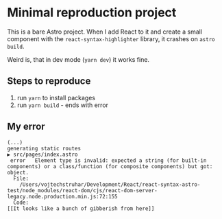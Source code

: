 # Minimal reproduction project

This is a bare Astro project. When I add React to it and create a small component with the `react-syntax-highlighter` library, it crashes on `astro build`.

Weird is, that in dev mode (`yarn dev`) it works fine.

## Steps to reproduce

1. run `yarn` to install packages
2. run `yarn build` - ends with error

## My error

```
(...)
generating static routes 
▶ src/pages/index.astro
 error   Element type is invalid: expected a string (for built-in components) or a class/function (for composite components) but got: object.
  File:
    /Users/vojtechstruhar/Development/React/react-syntax-astro-test/node_modules/react-dom/cjs/react-dom-server-legacy.node.production.min.js:72:155
  Code:
[[It looks like a bunch of gibberish from here]]
```

